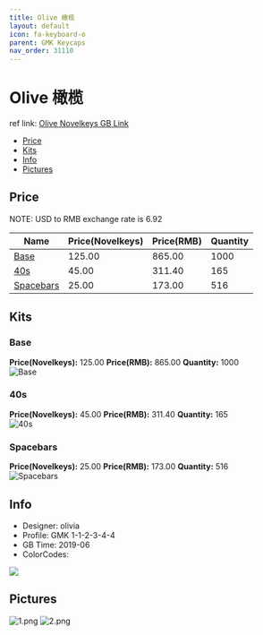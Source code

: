 ```yaml
---
title: Olive 橄榄
layout: default
icon: fa-keyboard-o
parent: GMK Keycaps
nav_order: 31110
---
```


# Olive 橄榄

ref link: [Olive Novelkeys GB Link](https://novelkeys.xyz/products/gmk-olive-gb)

* [Price](#price)
* [Kits](#kits)
* [Info](#info)
* [Pictures](#pictures)


## Price  
NOTE: USD to RMB exchange rate is 6.92

| Name          | Price(Novelkeys)    |  Price(RMB) | Quantity |
| ------------- | ------------ |  ---------- | -------- |
|[Base](#base)|125.00|865.00|1000|
|[40s](#40s)|45.00|311.40|165|
|[Spacebars](#spacebars)|25.00|173.00|516|


## Kits
### Base
**Price(Novelkeys):** 125.00    **Price(RMB):** 865.00    **Quantity:** 1000  
<img src="{{ 'assets/images/gmk-keycaps/olive/kits_pics/base.png' | relative_url }}" alt="Base" class="image featured">

### 40s
**Price(Novelkeys):** 45.00    **Price(RMB):** 311.40    **Quantity:** 165  
<img src="{{ 'assets/images/gmk-keycaps/olive/kits_pics/40s.png' | relative_url }}" alt="40s" class="image featured">

### Spacebars
**Price(Novelkeys):** 25.00    **Price(RMB):** 173.00    **Quantity:** 516  
<img src="{{ 'assets/images/gmk-keycaps/olive/kits_pics/spacebars.png' | relative_url }}" alt="Spacebars" class="image featured">


## Info
* Designer: olivia
* Profile: GMK 1-1-2-3-4-4
* GB Time: 2019-06
* ColorCodes:  
<img src="{{ 'assets/images/gmk-keycaps/olive/color.png' | relative_url }}" atl="color" class="image featured">


## Pictures
<img src="{{ 'assets/images/gmk-keycaps/olive/rendering_pics/1.png' | relative_url }}" alt="1.png" class="image featured">
<img src="{{ 'assets/images/gmk-keycaps/olive/rendering_pics/2.png' | relative_url }}" alt="2.png" class="image featured">
